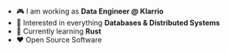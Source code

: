 
-   :video_game: I am working as **Data Engineer @ Klarrio**
-   :monocle_face: Interested in everything **Databases & Distributed Systems**
-   :seedling: Currently learning **Rust**
-   :heart: Open Source Software
